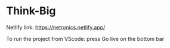 # Think-Big

Netlify link: https://netronics.netlify.app/

To run the project from VScode: press Go live on the bottom bar
